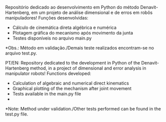 Repositório dedicado ao desenvolvimento em Python do método Denavit-Hartenberg, em um projeto de análise dimensional e de erros em robôs manipuladores!
Funções desenvolvidas:
- Cálculo de cinemática direta algébrica e numérica
- Plotagem gráfica do mecanismo após movimento da junta
- Testes disponíveis no arquivo main.py

*Obs.: Método em validação./Demais teste realizados encontram-se no arquivo test.py.

PT/EN: 
Repository dedicated to the development in Python of the Denavit-Hartenberg method, in a project of dimensional and error analysis in manipulator robots!
Functions developed:
- Calculation of algebraic and numerical direct kinematics
- Graphical plotting of the mechanism after joint movement
- Tests available in the main.py file
- 
*Note: Method under validation./Other tests performed can be found in the test.py file.
